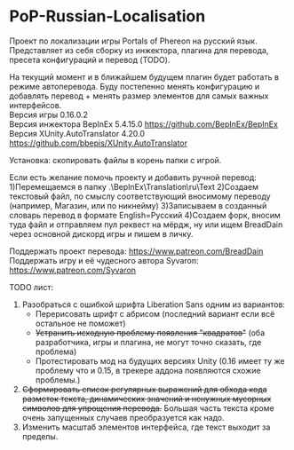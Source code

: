 # PoP-Russian-Localisation
Проект по локализации игры Portals of Phereon на русский язык. Представляет из себя сборку из инжектора, плагина для перевода, пресета конфигураций и перевод (TODO).

На текущий момент и в ближайшем будущем плагин будет работать в режиме автоперевода. Буду постепенно менять конфигурацию и добавлять перевод + менять размер элементов для самых важных интерфейсов.
<br/>Версия игры 0.16.0.2 
<br/>Версия инжектора BepInEx 5.4.15.0 https://github.com/BepInEx/BepInEx
<br/>Версия XUnity.AutoTranslator 4.20.0 https://github.com/bbepis/XUnity.AutoTranslator

Установка: скопировать файлы в корень папки с игрой.

Если есть желание помочь проекту и добавить ручной перевод:
1)Перемещаемся в папку .\BepInEx\Translation\ru\Text
2)Создаем текстовый файл, по смыслу соответствующий вносимому переводу (например, Магазин, или по никнейму)
3)Записываем в созданный словарь перевод в формате English=Русский
4)Создаем форк, вносим туда файл и отправляем пул реквест на мёрдж, ну или ищем BreadDain через основной дискорд игры и пишем в личку.

Поддержать проект перевода: https://www.patreon.com/BreadDain
Поддержать игру и её чудесного автора Syvaron: https://www.patreon.com/Syvaron

TODO лист:
1) Разобраться с ошибкой шрифта Liberation Sans одним из вариантов:
	- Перерисовать шрифт с абрисом (последний вариант если всё остальное не поможет)
	- ~~Устранить исходную проблему появления "квадратов"~~ (оба разработчика, игры и плагина, не могут точно сказать, где проблема)
	- Протестировать мод на будущих версиях Unity (0.16 имеет ту же проблему что и 0.15, в трекере аддона появляются схожие проблемы.)
2) ~~Сформировать список регулярных выражений для обхода кода разметок текста, динамических значений и ненужных мусорных символов для упрощения перевода.~~ Большая часть текста кроме очень запущенных случаев преобразуется как надо.
3) Изменить масштаб элементов интерфейса, где текст выходит за пределы.
